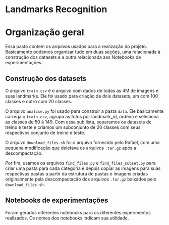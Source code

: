 # Landmarks Recognition

# Organização geral

Essa pasta contem os arquivos usados para a realização do projeto. Basicamente podemos organizar tudo em duas seções, uma relacionada à construção dos datasets e a outra relacionada aos Notebooks de experimentações.

## Construção dos datasets

O arquivo `train.csv` é o arquivo com dados de todas as 4M de imagens e suas landmarks. Ele foi usado para criação de dois datasets, um com 100 classes e outro com 20 classes.

O arquivo `analise.py` foi usado para construir a pasta `data`. Ele basicamente carrega o `train.csv`, agrupa as fotos por landmark_id, ordena e seleciona as classes de 50 à 149. Com essa sub lista, separamos os datasets de treino e teste e criamos um subconjunto de 20 classes com seus respectivos conjunto de treino e teste.

O arquivo `download_files.sh` foi o arquivo fornecido pelo Rafael, com uma pequena modificação que deletava os arquivos `.tar.gz` após a descompactação.

Por fim, usamos os arquivos `find_files.py` e `find_files_subset.py` para criar uma pasta para cada categoria e depois copiar as imagens para suas respectivas pastas a partir da estrutura de pastas e imagens criadas originalmente pela descompactação dos arquivos `.tar.gz` baixados pelo `download_files.sh`.

## Notebooks de experimentações

Foram gerados diferentes notebooks para os diferentes experimentos realizados. Os nomes dos notebooks indicam sua utilidade.